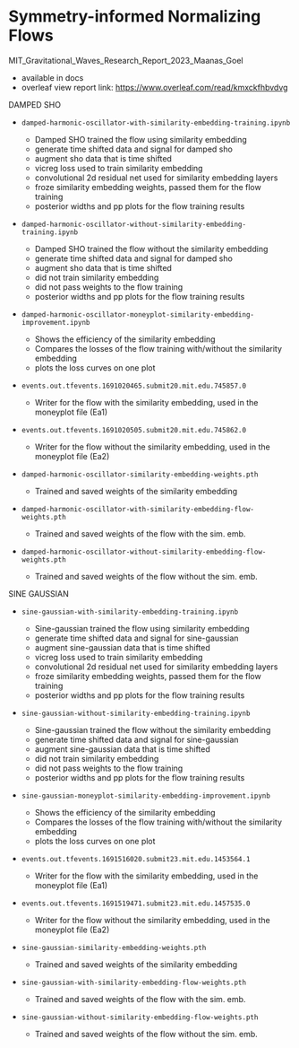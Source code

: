 # Symmetry-informed Normalizing Flows

MIT_Gravitational_Waves_Research_Report_2023_Maanas_Goel
  - available in docs
  - overleaf view report link: https://www.overleaf.com/read/kmxckfhbvdvg


DAMPED SHO
- `damped-harmonic-oscillator-with-similarity-embedding-training.ipynb`
  - Damped SHO trained the flow using similarity embedding
  - generate time shifted data and signal for damped sho
  - augment sho data that is time shifted
  - vicreg loss used to train similarity embedding
  - convolutional 2d residual net used for similarity embedding layers
  - froze similarity embedding weights, passed them for the flow training
  - posterior widths and pp plots for the flow training results


- `damped-harmonic-oscillator-without-similarity-embedding-training.ipynb`
  - Damped SHO trained the flow without the similarity embedding
  - generate time shifted data and signal for damped sho
  - augment sho data that is time shifted
  - did not train similarity embedding
  - did not pass weights to the flow training
  - posterior widths and pp plots for the flow training results


- `damped-harmonic-oscillator-moneyplot-similarity-embedding-improvement.ipynb`
  - Shows the efficiency of the similarity embedding
  - Compares the losses of the flow training with/without the similarity embedding
  - plots the loss curves on one plot


- `events.out.tfevents.1691020465.submit20.mit.edu.745857.0`
  - Writer for the flow with the similarity embedding, used in the moneyplot file (Ea1)

- `events.out.tfevents.1691020505.submit20.mit.edu.745862.0`
  - Writer for the flow without the similarity embedding, used in the moneyplot file (Ea2)

- `damped-harmonic-oscillator-similarity-embedding-weights.pth`
  - Trained and saved weights of the similarity embedding

- `damped-harmonic-oscillator-with-similarity-embedding-flow-weights.pth`
  - Trained and saved weights of the flow with the sim. emb.

- `damped-harmonic-oscillator-without-similarity-embedding-flow-weights.pth`
  - Trained and saved weights of the flow without the sim. emb.


SINE GAUSSIAN
- `sine-gaussian-with-similarity-embedding-training.ipynb`
  - Sine-gaussian trained the flow using similarity embedding
  - generate time shifted data and signal for sine-gaussian
  - augment sine-gaussian data that is time shifted
  - vicreg loss used to train similarity embedding
  - convolutional 2d residual net used for similarity embedding layers
  - froze similarity embedding weights, passed them for the flow training
  - posterior widths and pp plots for the flow training results


- `sine-gaussian-without-similarity-embedding-training.ipynb`
  - Sine-gaussian trained the flow without the similarity embedding
  - generate time shifted data and signal for sine-gaussian
  - augment sine-gaussian data that is time shifted
  - did not train similarity embedding
  - did not pass weights to the flow training
  - posterior widths and pp plots for the flow training results


- `sine-gaussian-moneyplot-similarity-embedding-improvement.ipynb`
  - Shows the efficiency of the similarity embedding
  - Compares the losses of the flow training with/without the similarity embedding
  - plots the loss curves on one plot


- `events.out.tfevents.1691516020.submit23.mit.edu.1453564.1`
  - Writer for the flow with the similarity embedding, used in the moneyplot file (Ea1)

- `events.out.tfevents.1691519471.submit23.mit.edu.1457535.0`
  - Writer for the flow without the similarity embedding, used in the moneyplot file (Ea2)

- `sine-gaussian-similarity-embedding-weights.pth`
  - Trained and saved weights of the similarity embedding

- `sine-gaussian-with-similarity-embedding-flow-weights.pth`
  - Trained and saved weights of the flow with the sim. emb.

- `sine-gaussian-without-similarity-embedding-flow-weights.pth`
  - Trained and saved weights of the flow without the sim. emb.


